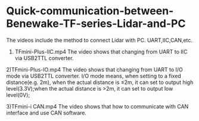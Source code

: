 # Quick-communication-between-Benewake-TF-series-Lidar-and-PC
The videos include the method to connect Lidar with PC. UART,IIC,CAN,etc.


1) TFmini-Plus-IIC.mp4
The video shows that changing from UART to IIC via USB2TTL converter.

2)TFmini-Plus-IO.mp4
The video shows that changing from UART to I/O mode via USB2TTL converter.
I/O mode means, when setting to a fixed distance(e.g. 2m), when the actual distance is ≤2m, it can set to output high level(3.3V);when the actual distance is >2m, it can set to output low level(0V);
 
3)TFmini-i CAN.mp4
The video shows that how to communicate with CAN interface and use CAN software.
